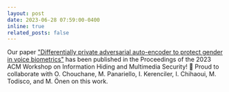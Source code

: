 ```yaml
---
layout: post
date: 2023-06-28 07:59:00-0400
inline: true
related_posts: false
---
```


Our paper ["Differentially private adversarial auto-encoder to protect gender in voice biometrics"](https://arxiv.org/pdf/2307.02135) has been published in the Proceedings of the 2023 ACM Workshop on Information Hiding and Multimedia Security! 🎉 Proud to collaborate with O. Chouchane, M. Panariello, I. Kerenciler, I. Chihaoui, M. Todisco, and M. Önen on this work.